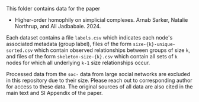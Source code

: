 This folder contains data for the paper

- Higher-order homophily on simplicial complexes. Arnab Sarker, Natalie Northrup, and Ali Jadbabaie. 2024.

Each dataset contains a file <code>labels.csv</code> which indicates each node's associated metadata (group label), files of the form <code>size-{k}-unique-sorted.csv</code> which contain observed relationships between groups of size <code>k</code>, and files of the form <code>skeleton-size-{k}.csv</code> which contain all sets of <code>k</code> nodes for which all underlying <code>k-1</code> size relationships occur.

Processed data from the <code>soc-</code> data from large social networks are excluded in this repository due to their size. Please reach out to corresponding author for access to these data. The original sources of all data are also cited in the main text and SI Appendix of the paper. 
